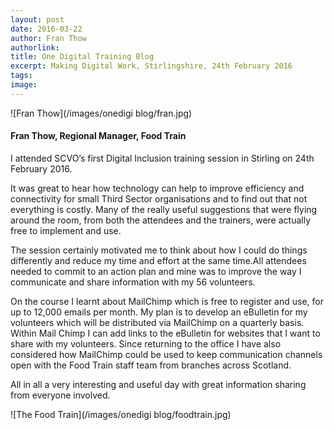 ```yaml
---
layout: post
date: 2016-03-22
author: Fran Thow
authorlink: 
title: One Digital Training Blog
excerpt: Making Digital Work, Stirlingshire, 24th February 2016
tags:
image: 
---
```


![Fran Thow](/images/onedigi blog/fran.jpg)

#### Fran Thow, Regional Manager, Food Train

I attended SCVO’s first Digital Inclusion training session in Stirling on 24th February 2016.

It was great to hear how technology can help to improve efficiency and connectivity for small Third Sector organisations and to find out that not everything is costly. Many of the really useful suggestions that were flying around the room, from both the attendees and the trainers, were actually free to implement and use.  

The session certainly motivated me to think about how I could do things differently and reduce my time and effort at the same time.All attendees needed to commit to an action plan and mine was to improve the way I communicate and share information with my 56 volunteers.  

On the course I learnt about MailChimp which is free to register and use, for up to 12,000 emails per month.  My plan is to develop an eBulletin for my volunteers which will be distributed via MailChimp on a quarterly basis.  Within Mail Chimp I can add links to the eBulletin for websites that I want to share with my volunteers. Since returning to the office I have also considered how MailChimp could be used to keep communication channels open with the Food Train staff team from branches across Scotland.

All in all a very interesting and useful day with great information sharing from everyone involved.

![The Food Train](/images/onedigi blog/foodtrain.jpg)
